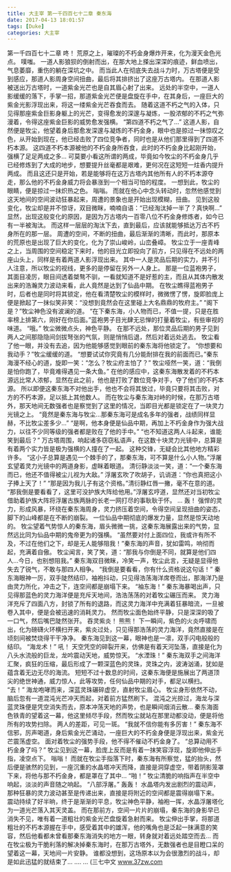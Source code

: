```yaml
---
title: 大主宰 第一千四百七十二章 秦东海
date: 2017-04-13 18:01:57
tags: [Duke]
categories: 大主宰
---
```


第一千四百七十二章
咚！
荒原之上，璀璨的不朽金身爆炸开来，化为漫天金色光点。
噗嗤。
一道人影狼狈的倒射而出，在那大地上搽出深深的痕迹，鲜血喷出，气息萎靡，重伤的躺在深坑之中。
而当此人在彻底失去战斗力时，万古塔便是受到感应，那道人影周身空间扭曲，最后将其排挤出了这座万古塔内。
在那道人影被送出万古塔时，一道紫金光芒也是自其眉心射了出来。
远处的半空中，一道人影缓缓的落下，手掌一招，那道紫金光芒便是盘旋在手中，在其身后，一座巨大的紫金光影浮现出来，将这一缕紫金光芒吞食而去。
随着这道不朽之气的入体，只见得那座紫金巨影身躯上的光芒，变得愈发的深邃与凝炼，一股浓郁的不朽之气弥漫着，令得这座紫金巨影的威势愈发强横。
“第四道不朽之气了...”
这道人影，自然便是牧尘，他望着身后那愈发深邃与凝炼的不朽金身，眼中也是掠过一抹惊叹之色，从开始到现在，他已经击败了四位竞争者，同时也是从他们那里得到了四道不朽本源。
这四道不朽本源被他的不朽金身所吞食，此时的不朽金身比起刚开始，强横了足足两成之多...
可莫要小看这所谓的两成，毕竟如今牧尘的不朽金身几乎已经修炼到了大成的地步，想要提升丝毫都是艰难，更何况在这短短一炷香内提升两成。
而且这还只是开始，若是能够将在这万古塔内其他所有人的不朽本源夺走，那么他的不朽金身威力将会暴涨到一个相当可怕的程度。
一想到此，牧尘的眼睛，便是掠过一抹炽热之色。
嗡嗡。
而就在他心中念头转动时，忽然他感觉到这天地间的空间波动狂暴起来，周遭的景象也是开始出现模糊，扭曲。
见到这般变化，牧尘却是并不惊讶，双目微眯，喃喃自语：“已经淘汰掉一半了？真快啊...”
显然，出现这般变化的原因，是因为万古塔内一百零八位不朽金身修炼者，如今已有一半被淘汰。
而这样一层层的淘汰下去，直到最后，应该就能够抵达万古不朽身所在的那一层。
周遭的空间，不断的扭曲，最后渐渐的清晰，而此时，那原本的荒原也是出现了巨大的变化，化为了崇山峻岭，山峦叠嶂。
牧尘立于一座青峰之上，当周围的空间稳定下来时，他的目光立即投向了前方，只见得在不远处的两座山头上，同样是有着两道人影浮现出来。
其中一人是灵品后期的实力，并不引人注意，所以牧尘的视线，更多的是停留在另外一人身上。
那是一位蓝袍男子，其面目凌厉，眼目间透着桀骜不驯，一看就知道不是好惹的主，而且从其体内散发出来的浩瀚灵力波动来看，此人竟然是达到了仙品中期。
在牧尘瞧得蓝袍男子时，后者也是同时将其锁定，他在看清楚牧尘的模样时，微微愣了愣，旋即脸庞上便是掀起了一抹似笑非笑：“没想到竟然会在这里碰上大名鼎鼎的牧府主。”
“阁下是？”牧尘神色没有波澜的道。
“在下秦东海，小人物而已，不值一提，只是在胜率榜上排第六，刚好在你后面。”蓝袍男子目光肆无忌惮的打量着牧尘，有些审视的味道。
“哦。”
牧尘微微点头，神色平静。
在那不远处，那位灵品后期的男子见到两人之间那隐隐间剑拔弩张的气氛，则是悄悄后退，然后对着远处逃去。
牧尘看了他一眼，并没有去追，因为他能够感觉到眼前的秦东海将他锁定了。
“你想要和我动手？”牧尘缓缓的道。
“想要试试你究竟有几分能耐排在我的前面而已。”秦东海漫不经心的道，旋即一笑：“怎么？牧尘府主怕了？”
牧尘哑然一笑，道：“我倒是怕你跑了，毕竟难得遇见一条大鱼。”
在他的感应中，这秦东海散发着的不朽本源远比常人浓郁，显然在此之前，他也是打败了数位竞争对手，夺了他们的不朽本源。
所以即便这秦东海不对他出手，他也不会将其放过，毕竟只要将其击败，对方的不朽本源，足以抵上其他数人。
而在牧尘与秦东海对峙的时候，在那万古塔外，那天地间无数强者也是察觉到了这里的情况，当即目光都是锁定在了一块灵力光镜之上。
“竟然是秦东海与牧尘...那秦东海可是成名多年的强者，战绩同样显赫，不比牧尘差多少...”
“是啊，他本身便是仙品中期，再加上不朽金身作为强大战力，以往不少同等级的强者都是败在了他的手中。”
“也不知道这两人斗起来，谁能笑到最后？”
万古塔周围，响起诸多窃窃私语声，在这数十块灵力光镜中，总算是有着两个实力皆是极为强横的人撞在了一起。
这种交锋，无疑会比其他地方精彩许多。
“这小子总算是遇见一个棘手的了，那秦东海，可不算是什么小人物。”浮屠玄望着灵力光镜中的两道身影，虚眯着眼道。
清衍静淡淡一笑，道：“一个秦东海而已，他还不值得被尘儿视为大敌。”
浮屠玄吹了吹胡子，讥诮道：“你也真把这小子捧上天了！”
“那是因为我儿子有这个资格。”清衍静红唇一撇，毫不在意的道。
“那我倒是要看看了，这里可没护族大阵给他用。”浮屠玄哼道，显然还对当初牧尘借助着护族大阵将浮屠古族两脉的长老一网打尽的事耿耿于怀。
...
轰！
强悍的灵力，形成风暴，环绕在秦东海周身，灵力挤压着空间，令得空间呈现扭曲的姿态，脚下的山峰都是在不断的崩裂。
一位仙品中期彻底的爆发力量，显然是惊天动地的。
牧尘望着气势惊人的秦东海，眉头微微一挑，这秦东海展露出来的气势，显然远比同为仙品中期的鬼帝更为的强横。
“虽然要对付上面四位，我或许有所不及，不过在他们之下，却是无人能够阻我！”秦东海的声音，犹如雷鸣，响彻而起，充满着自傲。
牧尘闻言，笑了笑，道：“那我与你倒是不同，就算是他们四人...今日，也别想阻我。”
秦东海双目微眯，冷笑一声，牧尘此言，无疑是显得他失去了锐气，不敢与那四人相争。
“我倒是要看看，你有什么资格说这句话！”
秦东海眼神一厉，双手陡然结印，袖袍抖动，只见得浩荡海洋席卷而出，那海洋乃是由灵力所化，冲击之下，连空间都是崩塌下来。
“袖东海！”
秦东海暴喝出声，只见得那蓝色的灵力海洋便是充斥天地间，浩浩荡荡的对着牧尘碾压而来。
灵力海洋充斥了四面八方，封锁了所有的退路，而这灵力海洋中充满着狂暴暗流，一旦被卷入其中，便是会被迅速的消耗灵力。
然而牧尘面色始终平静，只是深深的吸了一口气，然后嘴巴陡然张开。
吞灵紫炎！
熊熊！
下一瞬间，紫色的火炎呼啸而出，化为磅礴火环横扫开来，紫炎过处，只见得那浩荡的灵力海洋，竟然直接是在顷刻间被焚烧得干干净净。
秦东海见到这一幕，眼神也是一凛，双手闪电般般的结印。
“海龙术！”
吼！
天空凭空的碎裂开来，仿佛是有着天河坠落，直接是化为八头水流般的巨龙，龙吟震动天地，威势惊天。
“水湮珠！”
秦东海双手之间海洋汇聚，疯狂的压缩，最后形成了一颗深蓝色的灵珠，灵珠之内，波涛汹涌，犹如是蕴含着无边无尽的海流。
短短不过十数息的时间，这秦东海便是施展出了两道顶尖的绝世神通，威力惊人，此等攻势，任何仙品中期的对手，都足以横扫。
“去！”
海龙咆哮而来，深蓝灵珠碾碎虚空，直射牧尘眉心。
牧尘身形依然不动，脑后忽有一道混沌光芒冲天而起，对着前方猛然刷下。
混沌之光掠过，海龙与深蓝灵珠便是凭空消失而去，原本冲荡天地的声势，也是瞬间烟消云散...
秦东海面色铁青的望着这一幕，他这里倾尽手段，然而牧尘就站在那里动都没动，便是将他所有的攻势扫除。
两人的差距，可见一斑。
“我就不信你能有多厉害！”
秦东海不信邪，厉声喝道，身后紫金光芒涌动，一座巨大的不朽金身便是浮现出来，紫金光芒震荡虚空。
面对着牧尘的强势手段，他不得不催动不朽金身了。
“总算动用不朽金身了吗？”
牧尘见到这一幕，脸庞上反而是有着一抹笑容浮现，旋即他伸出手指，凌空点下。
嗡嗡！
而就在牧尘手指落下时，秦东海有所察觉，猛的抬头，然后便是骇然的见到，一座沉重的水晶塔冲天而降，直接是洞穿虚空，带着阴影笼罩下来，将他与那不朽金身，都是罩在了其中...
“啪！”
牧尘清脆的响指声在半空中响起，淡淡的声音随之响起。
“八部浮屠。”
轰轰！
水晶塔内发出剧烈的震动声，那种狂暴的灵力波动甚至是传递出来，直接是将附近的空间都是震得崩塌下来。
震动持续了好半晌，终于是渐渐的平息，牧尘神色平静，袖袍一挥，水晶浮屠塔化为一道光芒落入其天灵盖。
而在那前方，空间一片片的崩塌，秦东海的身影早已消失不见，唯有着一道粗壮的紫金光芒盘旋着急射而来。
牧尘伸出手掌，将那道粗壮的不朽本源握在手中，感受着其中的雄浑，他的嘴角也是泛起一抹满意的笑容，然后他看都未曾看那秦东海消失的地方一眼，转身就对着远处踏空而去...
而在牧尘极为干脆利落的解决掉秦东海时，在那万古塔外，无数强者也是目瞪口呆的望着这一幕，天地间一片安静。
谁都没想到，这场原本以为会很激烈的战斗，却是如此迅猛的就结束了...
....
...
(三七中文 www.37zw.com
